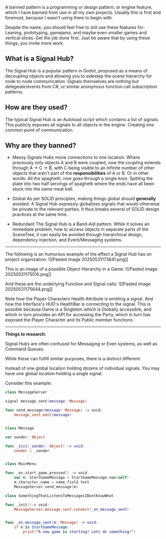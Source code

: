 A banned pattern is a programming or design pattern, or engine feature, which I have banned from use in all my own projects. Usually this is first and foremost, because I wasn’t using them to begin with.

Despite the name, you should feel free to still use these features for: Leaning, prototyping, gamejams, and maybe even smaller games and vertical slices. Get the job done first. Just be aware that by using these things, you invite more work.

## What is a Signal Hub?
The Signal Hub is a popular pattern in Godot, proposed as a means of decoupling objects and allowing you to sidestep the scene hierarchy for node to node communication. Signals themselves are nothing but delegeate/events from C#, or similar anonymous function call subscription patterns.

## How are they used?
The typical Signal Hub is an Autoload script which contains a list of signals. This publicly exposes all signals to all objects in the engine. Creating one common point of communication.

## Why are they banned?

* Messy
Signals Hubs move connections to one location. Where previously only objects A and B were coupled, now the coupling extends through A -> C -> B, with C being visible to an infinite number of other objects that aren't part of the **responsibilities** of A or B. Or in other words: All the spaghetti, now goes through a single knot. Spitting the plate into two half servings of spaghetti where the ends have all been stuck into the same meat ball.

* Global
As per SOLID principles, making things global should **generally** avoided. A Signal Hub expressly globalizes signals that would otherwise be private to the relevant parties. It thus breaks several of SOLID design practices at the same time.

* Redundant
The Signal Hub is a Band-Aid pattern. While it solves an immediate problem, how to access objects in separate parts of the SceneTree, it can easily be avoided through hierarchical design, dependency injection, and Event/Messaging systems.

---

The following is an humorous example of the effect a Signal Hub has on project organization:
![[Pasted image 20250531173841.png]]

This is an image of a possible Object Hierarchy in a Game:
![[Pasted image 20250531175516.png]]

And these are the underlying Function and Signal calls:
![[Pasted image 20250531175644.png]]

Note how the Player Characters Health Attribute is emitting a signal. And how the Interface's HUD's HealthBar is connecting to the signal. This is possible because Game is a Singleton which is Globally accessible, and which in turn provides an API for accessing the Party, which in turn has exposed the Player Character and its Public member functions.

---

**Things to research:**

Signal Hubs are often confused for Messaging or Even systems, as well as Command Queues.

While these can fulfill similar purposes, there is a distinct different:

Instead of one global location holding dozens of individual signals. You may have one global location holding a single signal.

Consider this example:

```SWIFT
class MessageServer

signal message_sent(message: Message)

func send_message(message: Message) -> void:
	message_sent.emit(message)


class Message

var sender: Object

func _init(_sender: Object) -> void:
	sender = _sender


class MainMenu

func _on_start_game_pressed() -> void:
	var m: StartGameMessage = StartGameMessage.new(self)
	m.character_name = name_field.text
	MessageServer.send_message(m)

class SomethingThatListensToMessagesIDontKnowWhat

func _init()-> void:
	MessageServer.message_sent.connect(_on_message_sent)


func _on_message_sent(m: Message) -> void:
	if m is StartGameMessage:
		print("A new game is starting! Lets do something!")
```
